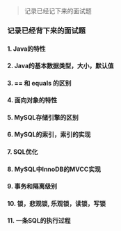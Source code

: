 > 记录已经记下来的面试题

### 记录已经背下来的面试题

#### 1. Java的特性

#### 2. Java的基本数据类型，大小，默认值

#### 3. == 和 equals 的区别

#### 4. 面向对象的特性

#### 5. MySQL存储引擎的区别

#### 6. MySQL的索引，索引的实现

#### 7. SQL优化

#### 8. MySQL中InnoDB的MVCC实现

#### 9. 事务和隔离级别

#### 10. 锁，悲观锁, 乐观锁，读锁，写锁

#### 11. 一条SQL的执行过程